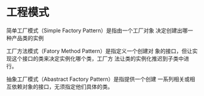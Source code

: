 # 工程模式

简单工厂模式（Simple Factory Pattern）是指由一个工厂对象 决定创建出哪一种产品类的实例

工厂方法模式（Fatory Method Pattern）是指定义一个创建对 象的接口，但让实现这个接口的类来决定实例化哪个类，工厂方 法让类的实例化推迟到子类中进行。


抽象工厂模式（Abastract Factory Pattern）是指提供一个创建 一系列相关或相互依赖对象的接口，无须指定他们具体的类。
